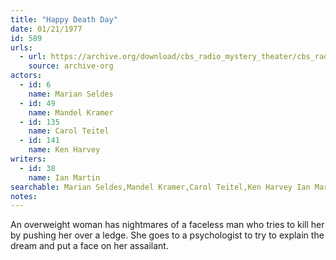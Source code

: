 ```yaml
---
title: "Happy Death Day"
date: 01/21/1977
id: 589
urls: 
  - url: https://archive.org/download/cbs_radio_mystery_theater/cbs_radio_mystery_theater-0551-0600.zip/cbs_radio_mystery_theater-0551-0600%2Fcbsrmt_0589_happy_death_day.mp3
    source: archive-org
actors:  
  - id: 6
    name: Marian Seldes  
  - id: 49
    name: Mandel Kramer  
  - id: 135
    name: Carol Teitel  
  - id: 141
    name: Ken Harvey
writers:  
  - id: 38
    name: Ian Martin
searchable: Marian Seldes,Mandel Kramer,Carol Teitel,Ken Harvey Ian Martin
notes:  
---
```

An overweight woman has nightmares of a faceless man who tries to kill her by pushing her over a ledge. She goes to a psychologist to try to explain the dream and put a face on her assailant.